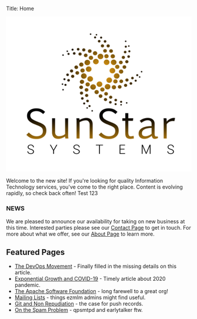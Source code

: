 Title: Home

![SunStar Systems](images/sunstarlogowhole.png)

Welcome to the new site!  If you're looking for quality Information Technology services,
you've come to the right place.  Content is evolving rapidly, so check back often!
Test 123
<div class="panel panel-warning">
   <div class="panel-heading">
     <h3 class="panel-title">NEWS</h3>
   </div>
   <div class="panel-body">
We are pleased to announce our availability for taking on new business at this time.
Interested parties please see our <a href="/contact">Contact Page</a> to get in touch.
For more about what we offer, see our <a href="/about">About Page</a> to learn more.
   </div>
</div>

## Featured Pages

- [The DevOps Movement](/essays/devops) - Finally filled in the missing details on this article.
- [Exponential Growth and COVID-19](/essays/power) - Timely article about 2020 pandemic.
- [The Apache Software Foundation](/clients/apache) - long farewell to a great org!
- [Mailing Lists](/essays/mailing-lists) - things ezmlm admins might find useful.
- [Git and Non Repudiation](/essays/git-and-non-repudiation) - the case for push records.
- [On the Spam Problem](/essays/spam) - qpsmtpd and earlytalker ftw.
